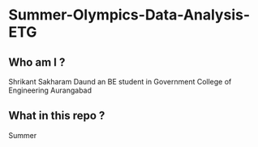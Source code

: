 # Summer-Olympics-Data-Analysis-ETG 
## Who am I ?
Shrikant Sakharam Daund an BE student in Government College of Engineering Aurangabad 
## What in this repo ?
Summer
